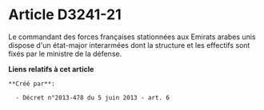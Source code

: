 # Article D3241-21

Le commandant des forces françaises stationnées aux Emirats arabes unis dispose d'un état-major interarmées dont la structure
et les effectifs sont fixés par le ministre de la défense.

**Liens relatifs à cet article**

	**Créé par**:

	  - Décret n°2013-478 du 5 juin 2013 - art. 6
